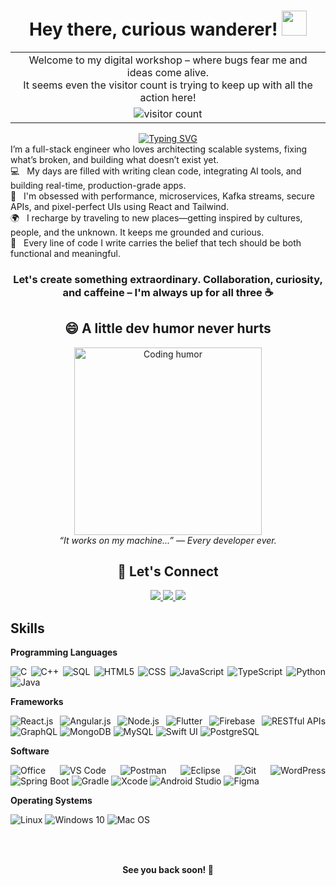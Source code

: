 <h1 align="center">
  Hey there, curious wanderer!
  <img src="https://media.giphy.com/media/hvRJCLFzcasrR4ia7z/giphy.gif" width="40">
</h1>

<div align="center">
  <table style="width:100%">
    <tr>
      <td align="center">
        Welcome to my digital workshop – where bugs fear me and ideas come alive.<br>
        It seems even the visitor count is trying to keep up with all the action here!
      </td>
    </tr>
    <tr>
      <td align="center">
        <img src="https://profile-counter.glitch.me/ShashankRKumar/count.svg" alt="visitor count" />
      </td>
    </tr>
  </table>
</div>

<div align="center">
  <a href="https://git.io/typing-svg">
    <img src="https://readme-typing-svg.demolab.com?font=Fira+Code&pause=1000&random=true&width=435&lines=I'm+Shashank+Ramesh+Kumar;Full-Stack+Engineer+%7C+Problem+Solver+%7C+Tech+Explorer" alt="Typing SVG" />
  </a>
</div>

<p style="margin-bottom: 0px !important; margin-top: 0px !important;">
  I’m a full-stack engineer who loves architecting scalable systems, fixing what’s broken, and building what doesn’t exist yet.
  <br/>
</p>

<p style="margin-bottom: 0px !important; margin-top: 0px !important;">
  💻 &nbsp; My days are filled with writing clean code, integrating AI tools, and building real-time, production-grade apps.  
  <br/>
  🚀 &nbsp; I'm obsessed with performance, microservices, Kafka streams, secure APIs, and pixel-perfect UIs using React and Tailwind.  
  <br/>
  🌍 &nbsp; I recharge by traveling to new places—getting inspired by cultures, people, and the unknown. It keeps me grounded and curious.  
  <br/>
  🧠 &nbsp; Every line of code I write carries the belief that tech should be both functional and meaningful.  
  <br/>
</p>

<h3 align="center">
  <b>
    Let's create something extraordinary. Collaboration, curiosity, and caffeine – I'm always up for all three ☕
  </b>
</h3>

<!-- Meme or GIF Section -->
<div align="center">
  <h2>😄 A little dev humor never hurts</h2>
  <img src="https://media.giphy.com/media/LmNwrBhejkK9EFP504/giphy.gif" width="300" alt="Coding humor" />
  <br/>
  <em>“It works on my machine...” — Every developer ever.</em>
</div>

<!-- Contact Section -->
<div align="center">
  <h2>🔗 Let's Connect</h2>
  <p>
    <a href="mailto:rkshashank21@gmail.com">
      <img src="https://img.shields.io/badge/rkshashank21@gmail.com-red?style=for-the-badge&logo=Gmail&logoColor=white" />
    </a>
    <a href="https://www.linkedin.com/in/shashankrameshkumar/" target="_blank">
      <img src="https://img.shields.io/badge/LinkedIn--Shashank_Ramesh_Kumar-0a66c2?style=for-the-badge&logo=linkedin&logoColor=white" />
    </a>
    <a href="https://github.com/ShashankRKumar">
      <img src="https://img.shields.io/badge/ShashankRKumar-black?style=for-the-badge&logo=github&logoColor=white" />
    </a>
  </p>
</div>

<!-- Skills Section -->
 <h2>Skills</h2>

<div align="justify">
<table>
  <tr>
    <b>Programming Languages</b>

![C](https://img.shields.io/badge/-C-000?&style=for-the-badge&logo=C)
![C++](https://img.shields.io/badge/-C++-000?&style=for-the-badge&logo=C%2B%2B)
![SQL](https://img.shields.io/badge/-SQL-000?&style=for-the-badge&logo=MySQL)
![HTML5](https://img.shields.io/badge/-HTML5-000?&style=for-the-badge&logo=HTML5)
![CSS](https://img.shields.io/badge/-CSS-000?&style=for-the-badge&logo=CSS3)
![JavaScript](https://img.shields.io/badge/-JavaScript-000?&style=for-the-badge&logo=JavaScript)
![TypeScript](https://img.shields.io/badge/-TypeScript-000?&style=for-the-badge&logo=TypeScript)
![Python](https://img.shields.io/badge/-Python-000?&style=for-the-badge&logo=Python)
![Java](https://img.shields.io/badge/-Java-000?&style=for-the-badge&logo=Java)

  </tr>
  <tr>
    <b>Frameworks</b>

![React.js](https://img.shields.io/badge/-React.js-000?&style=for-the-badge&logo=React)
![Angular.js](https://img.shields.io/badge/-Angular.js-000?&style=for-the-badge&logo=Angular)
![Node.js](https://img.shields.io/badge/-Node.js-000?&style=for-the-badge&logo=Node.js)
![Flutter](https://img.shields.io/badge/-Flutter-000?&style=for-the-badge&logo=Flutter)
![Firebase](https://img.shields.io/badge/-Firebase-000?&style=for-the-badge&logo=Firebase)
![RESTful APIs](https://img.shields.io/badge/-RESTful%20APIs-000?&style=for-the-badge)
![GraphQL](https://img.shields.io/badge/-GraphQL-000?&style=for-the-badge&logo=GraphQL)
![MongoDB](https://img.shields.io/badge/-MongoDB-000?&style=for-the-badge&logo=MongoDB)
![MySQL](https://img.shields.io/badge/-MySQL-000?&style=for-the-badge&logo=MySQL)
![Swift UI](https://img.shields.io/badge/-Swift%20UI-000?&style=for-the-badge&logo=Swift)
![PostgreSQL](https://img.shields.io/badge/-PostgreSQL-000?&style=for-the-badge&logo=PostgreSQL)

  </tr>
  <tr>
    <b>Software</b>

![Office](https://img.shields.io/badge/-Office-000?&style=for-the-badge&logo=Microsoft%20Office)
![VS Code](https://img.shields.io/badge/-VS%20Code-000?&style=for-the-badge&logo=Visual%20Studio%20Code)
![Postman](https://img.shields.io/badge/-Postman-000?&style=for-the-badge&logo=Postman)
![Eclipse](https://img.shields.io/badge/-Eclipse-000?&style=for-the-badge&logo=Eclipse)
![Git](https://img.shields.io/badge/-Git-000?&style=for-the-badge&logo=Git)
![WordPress](https://img.shields.io/badge/-WordPress-000?&style=for-the-badge&logo=WordPress)
![Spring Boot](https://img.shields.io/badge/-Spring%20Boot-000?&style=for-the-badge&logo=Spring)
![Gradle](https://img.shields.io/badge/-Gradle-000?&style=for-the-badge&logo=Gradle)
![Xcode](https://img.shields.io/badge/-Xcode-000?&style=for-the-badge&logo=Xcode)
![Android Studio](https://img.shields.io/badge/-Android%20Studio-000?&style=for-the-badge&logo=Android)
![Figma](https://img.shields.io/badge/-Figma-000?&style=for-the-badge&logo=Figma)

  </tr>

  <tr>
    <b>Operating Systems</b>

![Linux](https://img.shields.io/badge/-Linux-000?&style=for-the-badge&logo=Linux)
![Windows 10](https://img.shields.io/badge/-Windows%2010-000?&style=for-the-badge&logo=Windows)
![Mac OS](https://img.shields.io/badge/-Mac%20OS-000?&style=for-the-badge&logo=Apple)

  </tr>
</table>
</div>

</div>

<br/>
<p align="center">
  <b>See you back soon! 🚀</b>
</p>
